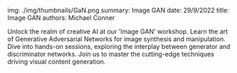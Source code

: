 img: ./img/thumbnails/GaN.png
summary: Image GAN
date: 29/9/2022
title: Image GAN
authors: Michael Conner

Unlock the realm of creative AI at our 'Image GAN' workshop. Learn the art of Generative Adversarial Networks for image synthesis and manipulation. Dive into hands-on sessions, exploring the interplay between generator and discriminator networks. Join us to master the cutting-edge techniques driving visual content generation.